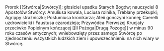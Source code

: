 Prorok [[Stwórca|Stwórcy]]; głosiciel upadku Starych Bogów; nauczyciel 8 Apostołów Stwórcy: Amuliusa kowala, Luciusa rolnika, Treblany przekupki; Agrippy strażniczki; Postumiusa kronikarza; Ateii gończyni konnej; Caerelli uzdrowicielki i Faustusa czarodzieja; Przywódca Pierwszej Krucjaty przeciwko Popielnym kończącej [[II Pożoga|Drugą Pożogę]] w minus 90 roku czasów antycznych; wniebowzięty przez samego Stwórcę po zjednoczeniu wszystkich ludzkich ziem i upowszechnieniu na nich wiary w Stwórcę.